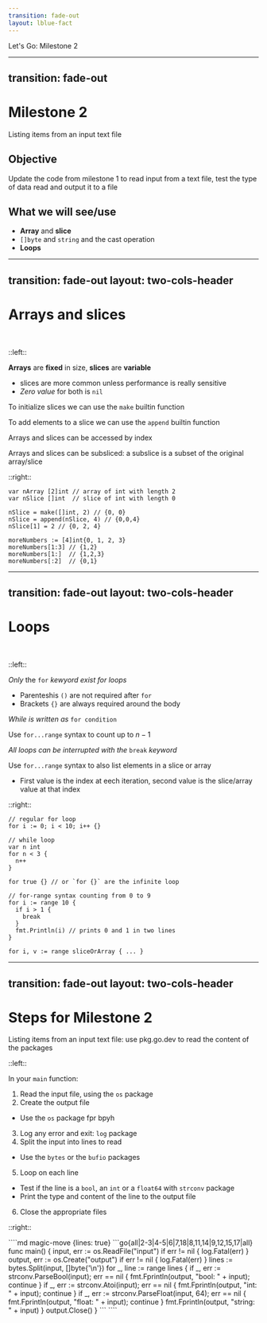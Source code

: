 ```yaml
---
transition: fade-out
layout: lblue-fact
---
```


Let's Go: Milestone 2

---
transition: fade-out
---

# Milestone 2

Listing items from an input text file

## Objective

Update the code from milestone 1 to read input from a text file, test the type of data read and output it to a file

<v-click>

## What we will see/use

- __Array__ and __slice__
- `[]byte` and `string` and the cast operation
- __Loops__
</v-click>

---
transition: fade-out
layout: two-cols-header
---

# Arrays and slices

<br/>

::left::

<v-click>

__Arrays__ are __fixed__ in size, __slices__ are __variable__
- slices are more common unless performance is really sensitive
- _Zero value_ for both is `nil`
</v-click>

<v-click>

To initialize slices we can use the `make` builtin function
</v-click>

<v-click>

To add elements to a slice we can use the `append` builtin function
</v-click>

<v-click>

Arrays and slices can be accessed by index
</v-click>

<v-click>

Arrays and slices can be subsliced: a subslice is a subset of the original array/slice
</v-click>

::right::

```go{all|1-2|4|5|6|8-11}{at:1}
var nArray [2]int // array of int with length 2
var nSlice []int  // slice of int with length 0

nSlice = make([]int, 2) // {0, 0}
nSlice = append(nSlice, 4) // {0,0,4}
nSlice[1] = 2 // {0, 2, 4}

moreNumbers := [4]int{0, 1, 2, 3}
moreNumbers[1:3] // {1,2}
moreNumbers[1:]  // {1,2,3}
moreNumbers[:2]  // {0,1}
```

---
transition: fade-out
layout: two-cols-header
---

# Loops

<br/>

::left::

_Only_ the `for` _kewyord exist for loops_

<v-clicks>

- Parenteshis `()` are not required after `for`
- Brackets `{}` are always required around the body

_While is written as_ `for condition`

Use `for...range` syntax to count up to $n-1$

_All loops can be interrupted with the_ `break` _keyword_

Use `for...range` syntax to also list elements in a slice or array
- First value is the index at eech iteration, second value is the slice/array value at that index


</v-clicks>

<arrow v-click="5" x1="460" y1="370" x2="500" y2="400" color="#953" width="2" arrowSize="1" />

::right::

```go{none|1-2|4-10|12-18|all}{at:1}
// regular for loop
for i := 0; i < 10; i++ {} 

// while loop
var n int
for n < 3 { 
  n++
}

for true {} // or `for {}` are the infinite loop

// for-range syntax counting from 0 to 9
for i := range 10 { 
  if i > 1 {
    break
  }
  fmt.Println(i) // prints 0 and 1 in two lines
}

for i, v := range sliceOrArray { ... }

```

---
transition: fade-out
layout: two-cols-header
---

# Steps for Milestone 2

Listing items from an input text file: use pkg.go.dev to read the content of the packages

::left::

In your `main` function:

1. Read the input file, using the `os` package
2. Create the output file
- Use the `os` package fpr bpyh
3. Log any error and exit: `log` package
4. Split the input into lines to read
- Use the `bytes` or the `bufio` packages
5. Loop on each line
- Test if the line is a `bool`, an `int` or a `float64` with `strconv` package
- Print the type and content of the line to the output file
6. Close the appropriate files

::right::

<v-click>
````md magic-move {lines: true}
```go{all|2-3|4-5|6|7,18|8,11,14|9,12,15,17|all}
func main() {
	input, err := os.ReadFile("input")
	if err != nil { log.Fatal(err) }
	output, err := os.Create("output")
	if err != nil { log.Fatal(err) }
	lines := bytes.Split(input, []byte{'\n'})
	for _, line := range lines {
		if _, err := strconv.ParseBool(input); err == nil {
			fmt.Fprintln(output, "bool: " + input); continue
		}
		if _, err := strconv.Atoi(input); err == nil {
			fmt.Fprintln(output, "int: " + input); continue
		}
		if _, err := strconv.ParseFloat(input, 64); err == nil {
			fmt.Fprintln(output, "float: " + input); continue
		}
		fmt.Fprintln(output, "string: " + input)
	}
	output.Close()
}
```
````
</v-click>
